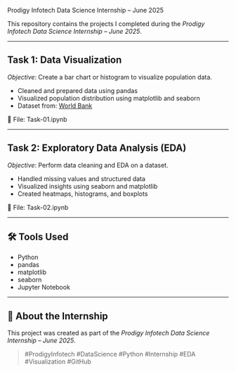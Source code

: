 Prodigy Infotech Data Science Internship – June 2025

This repository contains the projects I completed during the *Prodigy Infotech Data Science Internship – June 2025*.

---

## Task 1: Data Visualization

*Objective*: Create a bar chart or histogram to visualize population data.

- Cleaned and prepared data using pandas
- Visualized population distribution using matplotlib and seaborn
- Dataset from: [World Bank](https://data.worldbank.org/indicator/SP.POP.TOTL)

📁 File: Task-01.ipynb

---

##  Task 2: Exploratory Data Analysis (EDA)

*Objective*: Perform data cleaning and EDA on a dataset.

- Handled missing values and structured data
- Visualized insights using seaborn and matplotlib
- Created heatmaps, histograms, and boxplots

📁 File: Task-02.ipynb

---

## 🛠️ Tools Used

- Python
- pandas
- matplotlib
- seaborn
- Jupyter Notebook

---

## 📌 About the Internship

This project was created as part of the *Prodigy Infotech Data Science Internship – June 2025*.

> #ProdigyInfotech #DataScience #Python #Internship #EDA #Visualization #GitHub
